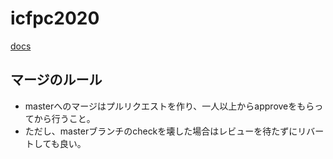 # icfpc2020

[docs](https://docs.google.com/document/d/14mA2PDG3-_r_VDUscjzOUJKAvTAeKIBm6ccvvDjzLrM/edit?usp=sharing)

## マージのルール

* masterへのマージはプルリクエストを作り、一人以上からapproveをもらってから行うこと。
* ただし、masterブランチのcheckを壊した場合はレビューを待たずにリバートしても良い。
